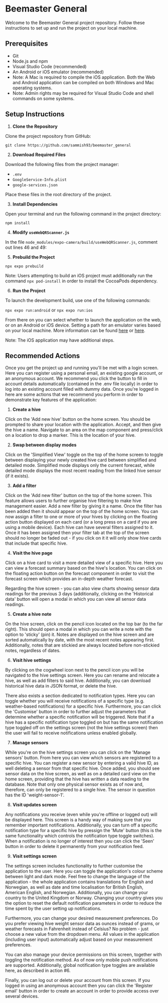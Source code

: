 # Beemaster General

Welcome to the Beemaster General project repository. Follow these instructions to set up and run the project on your local machine.

## Prerequisites

- Git
- Node.js and npm
- Visual Studio Code (recommended)
- An Android or iOS emulator (recommended)
- Note: A Mac is required to compile the iOS application. Both the Web and Android application can be compiled on both Windows and Mac operating systems.
- Note: Admin rights may be required for Visual Studio Code and shell commands on some systems.

## Setup Instructions

1. **Clone the Repository**

Clone the project repository from GitHub:

`git clone https://github.com/sammish93/beemaster_general`

2. **Download Required Files**

Download the following files from the project manager:

- `.env`
- `GoogleService-Info.plist`
- `google-services.json`

Place these files in the root directory of the project.

3. **Install Dependencies**

Open your terminal and run the following command in the project directory:

`npm install`

4. **Modify `useWebQRScanner.js`**

In the file `node_modules/expo-camera/build/useWebQRScanner.js`, comment out lines 46 and 49:

5. **Prebuild the Project**

`npx expo prebuild`

Note: Users attempting to build an iOS project must additionally run the command `npx pod-install` in order to install the CocoaPods dependency.

6. **Run the Project**

To launch the development build, use one of the following commands:

`npx expo run:android`
or
`npx expo run:ios`

From there on you can select whether to launch the application on the web, or on an Android or iOS device. Setting a path for an emulator varies based on your local machine. More information can be found [here](https://docs.expo.dev/workflow/android-studio-emulator/) or [here](https://docs.expo.dev/workflow/ios-simulator/).

Note: The iOS application may have additional steps.

## Recommended Actions

Once you get the project up and running you'll be met with a login screen. Here you can register using a personal email, an existing google account, or an anonymous account. We recommend you click the button to fill in account details automatically (contained in the .env file locally) in order to log into an existing account filled with dummy data. Once you're logged in here are some actions that we recommend you perform in order to demonstrate key features of the application:

1. **Create a hive**

Click on the 'Add new hive' button on the home screen. You should be prompted to share your location with the application. Accept, and then give the hive a name. Navigate to an area on the map component and press/click on a location to drop a marker. This is the location of your hive.

2. **Swap between display modes**

Click on the 'Simplified View' toggle on the top of the home screen to toggle between displaying your newly created hive card between simplified and detailed mode. Simplified mode displays only the current forecast, while detailed mode displays the most recent reading from the linked hive sensor (if it exists).

3. **Add a filter**

Click on the 'Add new filter' button on the top of the home screen. This feature allows users to further organise hive filtering to make hive management easier. Add a new filter by giving it a name. Once the filter has been added then it should appear on the top of the home screen. You can now assign a filter to one or more of your hives by clicking on the floating action button displayed on each card (or a long press on a card if you are using a mobile device). Each hive can have several filters assigned to it. Once it has been assigned then your filter tab at the top of the screen should no longer be faded out - if you click on it it will only show hive cards that include that specific hive.

4. **Visit the hive page**

Click on a hive card to visit a more detailed view of a specific hive. Here you can view a forecast summary based on the hive's location. You can click on the floating action button on the forecast component in order to visit the forecast screen which provides an in-depth weather forecast.

Regarding the hive screen - you can also view charts showing sensor data readings for the previous 3 days (additionally, clicking on the 'Historical data' button will open a modal in which you can view all sensor data readings.

5. **Create a hive note**

On the hive screen, click on the pencil icon located on the top bar (to the far right). This should open a modal in which you can write a note with the option to 'sticky' (pin) it. Notes are displayed on the hive screen and are sorted automatically by date, with the most recent notes appearing first. Additionally, notes that are stickied are always located before non-stickied notes, regardless of dates.

6. **Visit hive settings**

By clicking on the cogwheel icon next to the pencil icon you will be navigated to the hive settings screen. Here you can rename and relocate a hive, as well as add filters to said hive. Additionally, you can download historical hive data in JSON format, or delete the hive.

There also exists a section dedicated to notification types. Here you can toggle whether you will receive notifications of a specific type (e.g. weather-based notifications) for a specific hive. Furthermore, you can click the 'Customise' button in order to further adjust the parameters that determine whether a specific notification will be triggered. Note that if a hive has a specific notification type toggled on but has the same notification type toggled off on the settings screen (not the hive settings screen) then the user will fail to receive notifications unless enabled globally.

7. **Manage sensors**

While you're on the hive settings screen you can click on the 'Manage sensors' button. From here you can view which sensors are registered to a specific hive. You can register a new sensor by entering a valid hive ID, as well deleting a sensor from that specific hive. Once added, you should see sensor data on the hive screen, as well as on a detailed card view on the home screen, providing that the hive has written a data reading to the database. Note that only one physical sensor exists as of now and, therefore, can only be registered to a single hive. The sensor in question has the ID 'weight-sensor-1'.

8. **Visit updates screen**

Any notifications you receive (even while you're offline or logged out) will be displayed here. This screen is a handy way of making sure that you remember important notifications. Additionally, you can turn off a specific notification type for a specific hive by pressign the 'Mute' button (this is the same functionality which controls the notification type toggle switches). When a notification is no longer of interest then you can click the 'Seen' button in order to delete it permanently from your notification feed.

9. **Visit settings screen**

The settings screen includes functionality to further customise the application to the user. Here you can toggle the application's colour scheme between light and dark mode. Feel free to change the language of the application - the whole application contains translations for English and Norwegian, as well as date and time localisation for British English, American English, and Norwegian. Additionally, you can change your country to the United Kingdom or Norway. Changing your country gives you the option to reset the default notification parameters in order to reduce the time spent by the user setting up notifications.

Furthermore, you can change your desired measurement preferences. Do you prefer viewing hive weight sensor data as ounces instead of grams, or weather forecasts in Fahrenheit instead of Celsius? No problem - just choose a new value from the dropdown menu. All values in the application (including user input) automatically adjust based on your measurement preferences.

You can also manage your device permissions on this screen, together with toggling the notification method. As of now only mobile push notifications are supported. Additionally, global notification type toggles are available here, as described in action #6.

Finally, you can log out or delete your account from this screen. If you logged in using an anonymous account then you can click the 'Register email' button in order to create an account in order to provide access over several devices.

